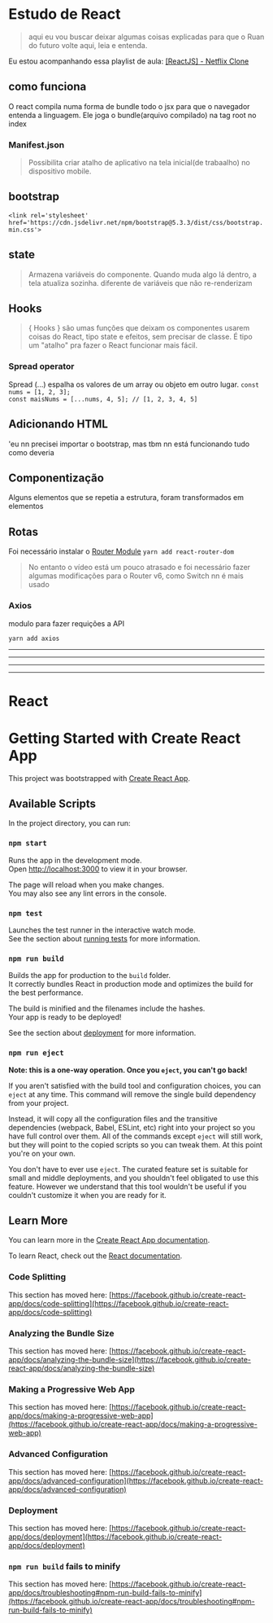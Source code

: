 # Estudo de React
 > aqui eu vou buscar deixar algumas coisas explicadas para que o Ruan do futuro volte aqui, leia e entenda.

Eu estou acompanhando essa playlist de aula: [[ReactJS] - Netflix Clone](https://www.youtube.com/playlist?list=PL_Axpn7FrXHSqH662YsTVbsbbqPQkrbhH)

## como funciona

O react compila numa forma de bundle todo o jsx para que o navegador entenda a linguagem. Ele joga o bundle(arquivo compilado) na tag root no index

### Manifest.json

> Possibilita criar atalho de aplicativo na tela inicial(de trabaalho) no dispositivo mobile.

## bootstrap

`<link rel='stylesheet' href='https://cdn.jsdelivr.net/npm/bootstrap@5.3.3/dist/css/bootstrap.min.css'>`

## state 

> Armazena variáveis do componente. Quando muda algo lá dentro, a tela atualiza sozinha. diferente de variáveis que não re-renderizam

## Hooks

> { Hooks } são umas funções que deixam os componentes usarem coisas do React, tipo state e efeitos, sem precisar de classe. É tipo um "atalho" pra fazer o React funcionar mais fácil.

### Spread operator

Spread (...) espalha os valores de um array ou objeto em outro lugar.
`const nums = [1, 2, 3];` <br> 
`const maisNums = [...nums, 4, 5]; // [1, 2, 3, 4, 5]`

## Adicionando HTML

'eu nn precisei importar o bootstrap, mas tbm nn está funcionando tudo como deveria

## Componentização

Alguns elementos que se repetia a estrutura, foram transformados em elementos

## Rotas

Foi necessário instalar o [Router Module](https://reactrouter.com/start/framework/installation)
`yarn add react-router-dom`

> No entanto o vídeo está um pouco atrasado e foi necessário fazer algumas modificações para o Router v6, como Switch nn é mais usado

### Axios

modulo para fazer requições a API

`yarn add axios`



---
---
---
---
# React

# Getting Started with Create React App

This project was bootstrapped with [Create React App](https://github.com/facebook/create-react-app).

## Available Scripts

In the project directory, you can run:

### `npm start`

Runs the app in the development mode.\
Open [http://localhost:3000](http://localhost:3000) to view it in your browser.

The page will reload when you make changes.\
You may also see any lint errors in the console.

### `npm test`

Launches the test runner in the interactive watch mode.\
See the section about [running tests](https://facebook.github.io/create-react-app/docs/running-tests) for more information.

### `npm run build`

Builds the app for production to the `build` folder.\
It correctly bundles React in production mode and optimizes the build for the best performance.

The build is minified and the filenames include the hashes.\
Your app is ready to be deployed!

See the section about [deployment](https://facebook.github.io/create-react-app/docs/deployment) for more information.

### `npm run eject`

**Note: this is a one-way operation. Once you `eject`, you can't go back!**

If you aren't satisfied with the build tool and configuration choices, you can `eject` at any time. This command will remove the single build dependency from your project.

Instead, it will copy all the configuration files and the transitive dependencies (webpack, Babel, ESLint, etc) right into your project so you have full control over them. All of the commands except `eject` will still work, but they will point to the copied scripts so you can tweak them. At this point you're on your own.

You don't have to ever use `eject`. The curated feature set is suitable for small and middle deployments, and you shouldn't feel obligated to use this feature. However we understand that this tool wouldn't be useful if you couldn't customize it when you are ready for it.

## Learn More

You can learn more in the [Create React App documentation](https://facebook.github.io/create-react-app/docs/getting-started).

To learn React, check out the [React documentation](https://reactjs.org/).

### Code Splitting

This section has moved here: [https://facebook.github.io/create-react-app/docs/code-splitting](https://facebook.github.io/create-react-app/docs/code-splitting)

### Analyzing the Bundle Size

This section has moved here: [https://facebook.github.io/create-react-app/docs/analyzing-the-bundle-size](https://facebook.github.io/create-react-app/docs/analyzing-the-bundle-size)

### Making a Progressive Web App

This section has moved here: [https://facebook.github.io/create-react-app/docs/making-a-progressive-web-app](https://facebook.github.io/create-react-app/docs/making-a-progressive-web-app)

### Advanced Configuration

This section has moved here: [https://facebook.github.io/create-react-app/docs/advanced-configuration](https://facebook.github.io/create-react-app/docs/advanced-configuration)

### Deployment

This section has moved here: [https://facebook.github.io/create-react-app/docs/deployment](https://facebook.github.io/create-react-app/docs/deployment)

### `npm run build` fails to minify

This section has moved here: [https://facebook.github.io/create-react-app/docs/troubleshooting#npm-run-build-fails-to-minify](https://facebook.github.io/create-react-app/docs/troubleshooting#npm-run-build-fails-to-minify)
